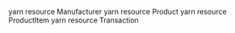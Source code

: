yarn resource Manufacturer
yarn resource Product
yarn resource ProductItem
yarn resource Transaction
